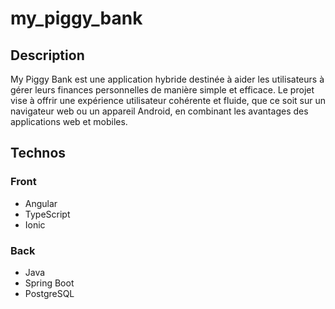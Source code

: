 # my_piggy_bank
## Description
My Piggy Bank est une application hybride destinée à aider les utilisateurs à gérer leurs finances personnelles de manière simple et efficace. Le projet vise à offrir une expérience utilisateur cohérente et fluide, que ce soit sur un navigateur web ou un appareil Android, en combinant les avantages des applications web et mobiles.
## Technos
### Front
- Angular
- TypeScript
- Ionic

### Back
- Java
- Spring Boot
- PostgreSQL
